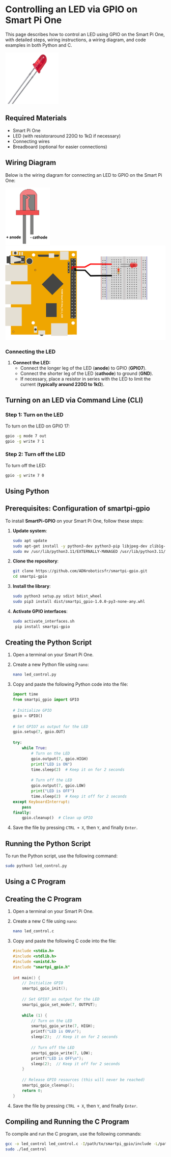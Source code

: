# Controlling an LED via GPIO on Smart Pi One

This page describes how to control an LED using GPIO on the Smart Pi One, with detailed steps, wiring instructions, a wiring diagram, and code examples in both Python and C.

![LED](../../../img/SmartPi/Sensors&Modules/SmartPi_LED_Control/SmartPi_LED_Control_1.png)

## Required Materials

- Smart Pi One
- LED (with resistoraround 220Ω to 1kΩ if necessary)
- Connecting wires
- Breadboard (optional for easier connections)

## Wiring Diagram

Below is the wiring diagram for connecting an LED to GPIO on the Smart Pi One:

<img src="../../../img/SmartPi/Sensors&Modules/SmartPi_LED_Control/SmartPi_LED_Control_2.png" width="140" alt="LED Wiring Diagram">

<img src="../../../img/SmartPi/Sensors&Modules/SmartPi_LED_Control/SmartPi_LED_Control_3.png" width="520" alt="LED Wiring Diagram">


### Connecting the LED

1. **Connect the LED:**
   - Connect the longer leg of the LED (**anode**) to GPIO (**GPIO7**).
   - Connect the shorter leg of the LED (**cathode**) to ground (**GND**).
   - If necessary, place a resistor in series with the LED to limit the current (**typically around 220Ω to 1kΩ**).

## Turning on an LED via Command Line (CLI)

### Step 1: Turn on the LED

To turn on the LED on GPIO 17:

```bash
gpio -g mode 7 out
gpio -g write 7 1
```

### Step 2: Turn off the LED

To turn off the LED:

```bash
gpio -g write 7 0
```

## Using Python

## Prerequisites: Configuration of smartpi-gpio

To install **SmartPi-GPIO** on your Smart Pi One, follow these steps:

1. **Update system**:
   ```bash
   sudo apt update 
   sudo apt-get install -y python3-dev python3-pip libjpeg-dev zlib1g-dev libtiff-dev
   sudo mv /usr/lib/python3.11/EXTERNALLY-MANAGED /usr/lib/python3.11/EXTERNALLY-MANAGED.old

2. **Clone the repository**:
   ```bash
   git clone https://github.com/ADNroboticsfr/smartpi-gpio.git
   cd smartpi-gpio

3. **Install the library**:
   ```bash
   sudo python3 setup.py sdist bdist_wheel
   sudo pip3 install dist/smartpi_gpio-1.0.0-py3-none-any.whl


4. **Activate GPIO interfaces**:
   ```bash
   sudo activate_interfaces.sh
    pip install smartpi-gpio
    ```

## Creating the Python Script

1. Open a terminal on your Smart Pi One.
2. Create a new Python file using `nano`:

   ```bash
   nano led_control.py
   ```

3. Copy and paste the following Python code into the file:

   ```python
   import time
   from smartpi_gpio import GPIO

   # Initialize GPIO
   gpio = GPIO()

   # Set GPIO7 as output for the LED
   gpio.setup(7, gpio.OUT)

   try:
       while True:
           # Turn on the LED
           gpio.output(7, gpio.HIGH)
           print("LED is ON")
           time.sleep(2)  # Keep it on for 2 seconds
           
           # Turn off the LED
           gpio.output(7, gpio.LOW)
           print("LED is OFF")
           time.sleep(2)  # Keep it off for 2 seconds
   except KeyboardInterrupt:
       pass
   finally:
       gpio.cleanup()  # Clean up GPIO
   ```

4. Save the file by pressing `CTRL + X`, then `Y`, and finally `Enter`.

## Running the Python Script

To run the Python script, use the following command:

```bash
sudo python3 led_control.py
```

## Using a C Program

## Creating the C Program

1. Open a terminal on your Smart Pi One.
2. Create a new C file using `nano`:

   ```bash
   nano led_control.c
   ```

3. Copy and paste the following C code into the file:

   ```c
   #include <stdio.h>
   #include <stdlib.h>
   #include <unistd.h>
   #include "smartpi_gpio.h"

   int main() {
       // Initialize GPIO
       smartpi_gpio_init();
       
       // Set GPIO7 as output for the LED
       smartpi_gpio_set_mode(7, OUTPUT);
       
       while (1) {
           // Turn on the LED
           smartpi_gpio_write(7, HIGH);
           printf("LED is ON\n");
           sleep(2);  // Keep it on for 2 seconds
           
           // Turn off the LED
           smartpi_gpio_write(7, LOW);
           printf("LED is OFF\n");
           sleep(2);  // Keep it off for 2 seconds
       }

       // Release GPIO resources (this will never be reached)
       smartpi_gpio_cleanup();
       return 0;
   }
   ```

4. Save the file by pressing `CTRL + X`, then `Y`, and finally `Enter`.

## Compiling and Running the C Program

To compile and run the C program, use the following commands:

```bash
gcc -o led_control led_control.c -I/path/to/smartpi_gpio/include -L/path/to/smartpi_gpio/lib -lsmartpi_gpio
sudo ./led_control
```

